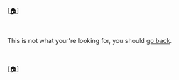 <!-- u251008-->

[[🏠︎](../)]

<br/>

This is not what your're looking for, you should [go back](../).

<br/>

[[🏠︎](../)]

